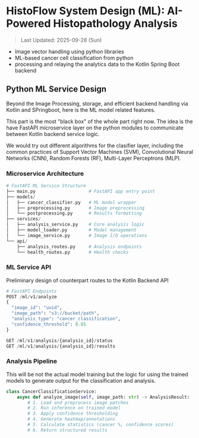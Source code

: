 # HistoFlow System Design (ML): AI-Powered Histopathology Analysis

> Last Updated: 2025-09-28 (Sun)

- Image vector handling using python libraries
- ML-based cancer cell classification from python
- processing and relaying the analytics data to the Kotlin Spring Boot backend

## Python ML Service Design

Beyond the Image Processing, storage, and efficient backend handling via Kotlin and SPringboot, here is the ML model related features.

This part is the most "black box" of the whole part right now. The idea is the have FastAPI microservice layer on the python modules to communicate between Kotlin backend service logic.

We would try out different algorithms for the clasifier layer, including the common practices of Support Vector Machines (SVM), Convolutional Neural Networks (CNN), Random Forests (RF), Multi-Layer Perceptrons (MLP).

### Microservice Architecture

```python
# FastAPI ML Service Structure
├── main.py                    # FastAPI app entry point
├── models/
│   ├── cancer_classifier.py   # ML model wrapper
│   ├── preprocessing.py       # Image preprocessing
│   └── postprocessing.py      # Results formatting
├── services/
│   ├── analysis_service.py    # Core analysis logic
│   ├── model_loader.py        # Model management
│   └── image_service.py       # Image I/O operations
└── api/
    ├── analysis_routes.py     # Analysis endpoints
    └── health_routes.py       # Health checks
```

### ML Service API

Preliminary design of counterpart routes to the Kotlin Backend API

```python
# FastAPI Endpoints
POST /ml/v1/analyze
{
  "image_id": "uuid",
  "image_path": "s3://bucket/path",
  "analysis_type": "cancer_classification",
  "confidence_threshold": 0.85
}

GET /ml/v1/analysis/{analysis_id}/status
GET /ml/v1/analysis/{analysis_id}/results
```

### Analysis Pipeline

This will be not the actual model training but the logic for using the trained models to generate output for the classification and analysis.

```python
class CancerClassificationService:
    async def analyze_image(self, image_path: str) -> AnalysisResult:
        # 1. Load and preprocess image patches
        # 2. Run inference on trained model
        # 3. Apply confidence thresholding
        # 4. Generate heatmap/annotations
        # 5. Calculate statistics (cancer %, confidence scores)
        # 6. Return structured results
```
